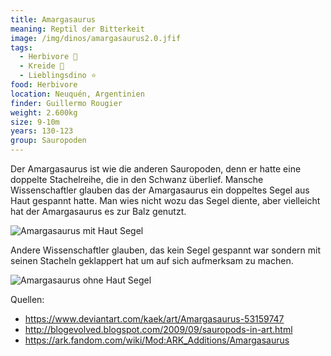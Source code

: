 ```yaml
---
title: Amargasaurus
meaning: Reptil der Bitterkeit
image: /img/dinos/amargasaurus2.0.jfif
tags:
  - Herbivore 🌿
  - Kreide 🦴
  - Lieblingsdino ⭐
food: Herbivore
location: Neuquén, Argentinien
finder: Guillermo Rougier
weight: 2.600kg
size: 9-10m
years: 130-123
group: Sauropoden
---
```

Der Amargasaurus ist wie die anderen Sauropoden, denn er hatte eine doppelte Stachelreihe, die in den Schwanz überlief. Mansche Wissenschaftler glauben das der Amargasaurus ein doppeltes Segel aus Haut gespannt hatte. Man wies nicht wozu das Segel diente, aber vielleicht hat der Amargasaurus es zur Balz genutzt.

![Amargasaurus mit Haut Segel](/img/dinos/amargasaurus2.0.jfif)

Andere Wissenschaftler glauben, das kein Segel gespannt war sondern mit seinen Stacheln geklappert hat um auf sich aufmerksam zu machen.

![Amargasaurus ohne Haut Segel](/img/dinos/amargasaurus.jpg)

Quellen:

* <https://www.deviantart.com/kaek/art/Amargasaurus-53159747>
* <http://blogevolved.blogspot.com/2009/09/sauropods-in-art.html>
* <https://ark.fandom.com/wiki/Mod:ARK_Additions/Amargasaurus>